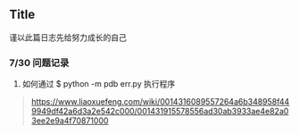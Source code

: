 ## Title
谨以此篇日志先给努力成长的自己
### 7/30 问题记录
1. 如何通过 $ python -m pdb err.py 执行程序
>https://www.liaoxuefeng.com/wiki/0014316089557264a6b348958f449949df42a6d3a2e542c000/001431915578556ad30ab3933ae4e82a03ee2e9a4f70871000
